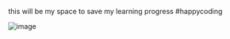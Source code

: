this will be my space to save my learning progress
#happycoding

![image](https://images.squarespace-cdn.com/content/v1/613f1e4d6b0212660acd9923/b4bd6af5-31a4-4079-a2cb-7632b5f24f58/Horizontal_nobackground.png?format=1500w)
